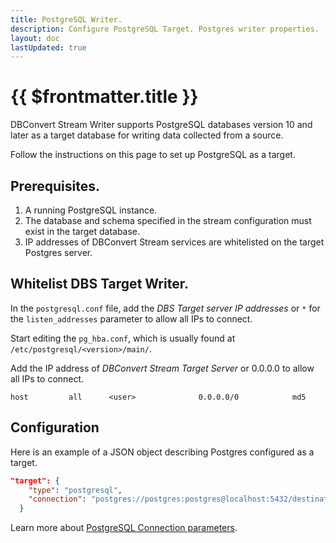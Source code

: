 ```yaml
---
title: PostgreSQL Writer.
description: Configure PostgreSQL Target. Postgres writer properties.
layout: doc
lastUpdated: true
---
```


# {{ $frontmatter.title }}

DBConvert Stream Writer supports PostgreSQL databases version 10 and later as a target database for writing data collected from a source.

Follow the instructions on this page to set up PostgreSQL as a target.

## Prerequisites.

1. A running PostgreSQL instance.
2. The database and schema specified in the stream configuration must exist in the target database.
3. IP addresses of DBConvert Stream services are whitelisted on the target Postgres server.

## Whitelist DBS Target Writer.

In the `postgresql.conf` file, add the _DBS Target server IP addresses_ or `*` for the `listen_addresses` parameter to allow all IPs to connect.

Start editing the `pg_hba.conf`, which is usually found at `/etc/postgresql/<version>/main/`.

Add the IP address of _DBConvert Stream Target Server_ or 0.0.0.0 to allow all IPs to connect.

```
host         all      <user>              0.0.0.0/0            md5
```

## Configuration

Here is an example of a JSON object describing Postgres configured as a target.

```JSON
"target": {
    "type": "postgresql",
    "connection": "postgres://postgres:postgres@localhost:5432/destination"
  }
```

Learn more about [PostgreSQL Connection parameters](/sources/postgresql/#connection-parameter).

